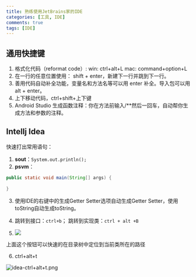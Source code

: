 ```yaml
---
title: 熟练使用JetBrains家的IDE
categories: [工具, IDE]
comments: true
tags: [IDE]
---
```


## 通用快捷键

1. 格式化代码（reformat code）:
win: ctrl+alt+L
mac: command+option+L
2. 在一行的任意位置使用： shift + enter，新建下一行并跳到下一行。
3. 善用代码自动补全功能，变量名和方法名等可以用 enter 补全。导入包可以用 alt + enter。
4. 上下移动代码，ctrl+shift+上下键
5. Android Studio 生成函数注释：你在方法前输入/**然后一回车，自动帮你生成方法和参数的注释。

## Intellj Idea

快速打出常用语句：

1. **sout**：`System.out.println();`
2. **psvm**：
```java
public static void main(String[] args) {
        
}
```

3. 使用IDE的右键中的生成Getter Setter选项自动生成Getter Setter，使用toString自动生成toString。

4. 跳转到接口：`ctrl+b`； 跳转到实现类：`ctrl + alt +B`

5. ![](../../../../images/2018/idea图解.png)

上面这个按钮可以快速的在目录树中定位到当前类所在的路径

6. ctrl+alt+t

![idea-ctrl+alt+t.png](../../../../images/2018/idea-ctrl+alt+t.png)


